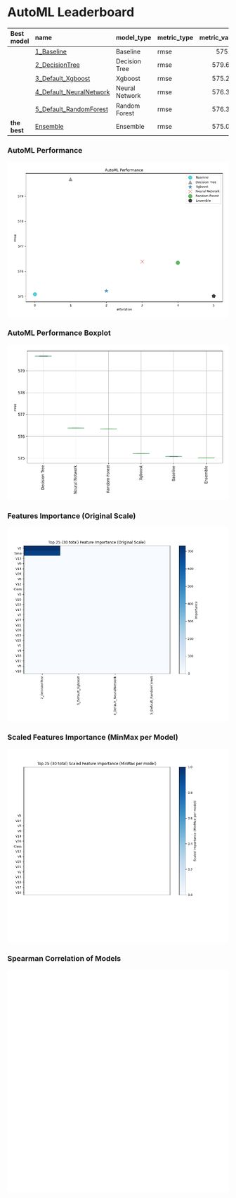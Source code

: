 # AutoML Leaderboard

| Best model   | name                                                         | model_type     | metric_type   |   metric_value |   train_time |
|:-------------|:-------------------------------------------------------------|:---------------|:--------------|---------------:|-------------:|
|              | [1_Baseline](1_Baseline/README.md)                           | Baseline       | rmse          |        575.08  |         2.62 |
|              | [2_DecisionTree](2_DecisionTree/README.md)                   | Decision Tree  | rmse          |        579.677 |        17.7  |
|              | [3_Default_Xgboost](3_Default_Xgboost/README.md)             | Xgboost        | rmse          |        575.216 |        10.88 |
|              | [4_Default_NeuralNetwork](4_Default_NeuralNetwork/README.md) | Neural Network | rmse          |        576.386 |         3.62 |
|              | [5_Default_RandomForest](5_Default_RandomForest/README.md)   | Random Forest  | rmse          |        576.343 |        19.16 |
| **the best** | [Ensemble](Ensemble/README.md)                               | Ensemble       | rmse          |        575.016 |         0.39 |

### AutoML Performance
![AutoML Performance](ldb_performance.png)

### AutoML Performance Boxplot
![AutoML Performance Boxplot](ldb_performance_boxplot.png)

### Features Importance (Original Scale)
![features importance across models](features_heatmap.png)



### Scaled Features Importance (MinMax per Model)
![scaled features importance across models](features_heatmap_scaled.png)



### Spearman Correlation of Models
![models spearman correlation](correlation_heatmap.png)


